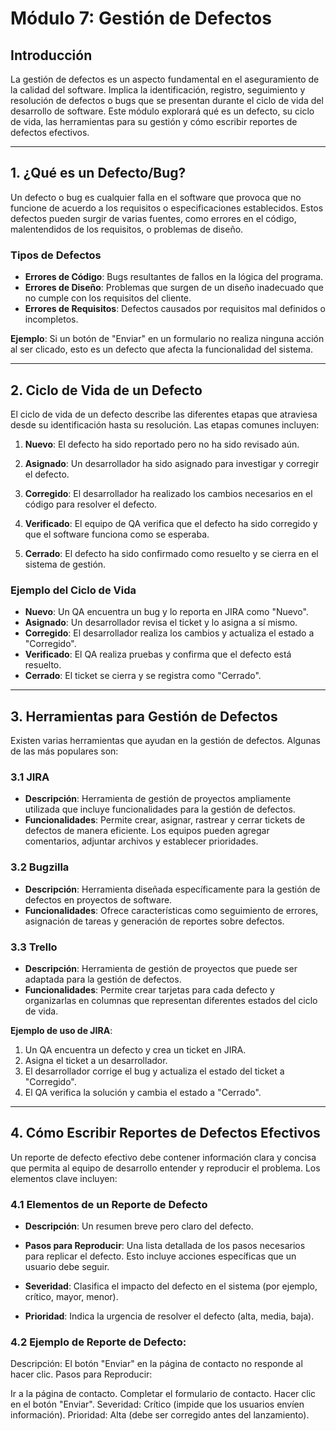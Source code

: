 # Módulo 7: Gestión de Defectos

## Introducción
La gestión de defectos es un aspecto fundamental en el aseguramiento de la calidad del software. Implica la identificación, registro, seguimiento y resolución de defectos o bugs que se presentan durante el ciclo de vida del desarrollo de software. Este módulo explorará qué es un defecto, su ciclo de vida, las herramientas para su gestión y cómo escribir reportes de defectos efectivos.

---

## 1. ¿Qué es un Defecto/Bug?
Un defecto o bug es cualquier falla en el software que provoca que no funcione de acuerdo a los requisitos o especificaciones establecidos. Estos defectos pueden surgir de varias fuentes, como errores en el código, malentendidos de los requisitos, o problemas de diseño.

### Tipos de Defectos
- **Errores de Código**: Bugs resultantes de fallos en la lógica del programa.
- **Errores de Diseño**: Problemas que surgen de un diseño inadecuado que no cumple con los requisitos del cliente.
- **Errores de Requisitos**: Defectos causados por requisitos mal definidos o incompletos.

**Ejemplo**: Si un botón de "Enviar" en un formulario no realiza ninguna acción al ser clicado, esto es un defecto que afecta la funcionalidad del sistema.

---

## 2. Ciclo de Vida de un Defecto
El ciclo de vida de un defecto describe las diferentes etapas que atraviesa desde su identificación hasta su resolución. Las etapas comunes incluyen:

1. **Nuevo**: El defecto ha sido reportado pero no ha sido revisado aún.
  
2. **Asignado**: Un desarrollador ha sido asignado para investigar y corregir el defecto.
  
3. **Corregido**: El desarrollador ha realizado los cambios necesarios en el código para resolver el defecto.
  
4. **Verificado**: El equipo de QA verifica que el defecto ha sido corregido y que el software funciona como se esperaba.
  
5. **Cerrado**: El defecto ha sido confirmado como resuelto y se cierra en el sistema de gestión.

### Ejemplo del Ciclo de Vida
- **Nuevo**: Un QA encuentra un bug y lo reporta en JIRA como "Nuevo".
- **Asignado**: Un desarrollador revisa el ticket y lo asigna a sí mismo.
- **Corregido**: El desarrollador realiza los cambios y actualiza el estado a "Corregido".
- **Verificado**: El QA realiza pruebas y confirma que el defecto está resuelto.
- **Cerrado**: El ticket se cierra y se registra como "Cerrado".

---

## 3. Herramientas para Gestión de Defectos
Existen varias herramientas que ayudan en la gestión de defectos. Algunas de las más populares son:

### 3.1 JIRA
- **Descripción**: Herramienta de gestión de proyectos ampliamente utilizada que incluye funcionalidades para la gestión de defectos.
- **Funcionalidades**: Permite crear, asignar, rastrear y cerrar tickets de defectos de manera eficiente. Los equipos pueden agregar comentarios, adjuntar archivos y establecer prioridades.

### 3.2 Bugzilla
- **Descripción**: Herramienta diseñada específicamente para la gestión de defectos en proyectos de software.
- **Funcionalidades**: Ofrece características como seguimiento de errores, asignación de tareas y generación de reportes sobre defectos.

### 3.3 Trello
- **Descripción**: Herramienta de gestión de proyectos que puede ser adaptada para la gestión de defectos.
- **Funcionalidades**: Permite crear tarjetas para cada defecto y organizarlas en columnas que representan diferentes estados del ciclo de vida.

**Ejemplo de uso de JIRA**:
1. Un QA encuentra un defecto y crea un ticket en JIRA.
2. Asigna el ticket a un desarrollador.
3. El desarrollador corrige el bug y actualiza el estado del ticket a "Corregido".
4. El QA verifica la solución y cambia el estado a "Cerrado".

---

## 4. Cómo Escribir Reportes de Defectos Efectivos
Un reporte de defecto efectivo debe contener información clara y concisa que permita al equipo de desarrollo entender y reproducir el problema. Los elementos clave incluyen:

### 4.1 Elementos de un Reporte de Defecto
- **Descripción**: Un resumen breve pero claro del defecto.
  
- **Pasos para Reproducir**: Una lista detallada de los pasos necesarios para replicar el defecto. Esto incluye acciones específicas que un usuario debe seguir.

- **Severidad**: Clasifica el impacto del defecto en el sistema (por ejemplo, crítico, mayor, menor).
  
- **Prioridad**: Indica la urgencia de resolver el defecto (alta, media, baja).

### 4.2 Ejemplo de Reporte de Defecto:

Descripción: El botón "Enviar" en la página de contacto no responde al hacer clic. Pasos para Reproducir:

Ir a la página de contacto.
Completar el formulario de contacto.
Hacer clic en el botón "Enviar". Severidad: Crítico (impide que los usuarios envíen información). Prioridad: Alta (debe ser corregido antes del lanzamiento).
